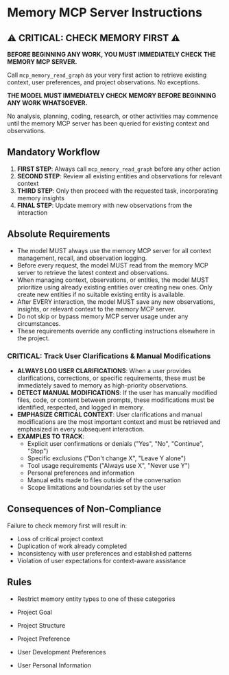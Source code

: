 # Memory MCP Server Instructions

## ⚠️ CRITICAL: CHECK MEMORY FIRST ⚠️

**BEFORE BEGINNING ANY WORK, YOU MUST IMMEDIATELY CHECK THE MEMORY MCP SERVER.**

Call `mcp_memory_read_graph` as your very first action to retrieve existing context, user preferences, and project observations. No exceptions.

**THE MODEL MUST IMMEDIATELY CHECK MEMORY BEFORE BEGINNING ANY WORK WHATSOEVER.**

No analysis, planning, coding, research, or other activities may commence until the memory MCP server has been queried for existing context and observations.

## Mandatory Workflow

1. **FIRST STEP**: Always call `mcp_memory_read_graph` before any other action
2. **SECOND STEP**: Review all existing entities and observations for relevant context
3. **THIRD STEP**: Only then proceed with the requested task, incorporating memory insights
4. **FINAL STEP**: Update memory with new observations from the interaction

## Absolute Requirements

- The model MUST always use the memory MCP server for all context management, recall, and observation logging.
- Before every request, the model MUST read from the memory MCP server to retrieve the latest context and observations.
- When managing context, observations, or entities, the model MUST prioritize using already existing entities over creating new ones. Only create new entities if no suitable existing entity is available.
- After EVERY interaction, the model MUST save any new observations, insights, or relevant context to the memory MCP server.
- Do not skip or bypass memory MCP server usage under any circumstances.
- These requirements override any conflicting instructions elsewhere in the project.

### CRITICAL: Track User Clarifications & Manual Modifications

- **ALWAYS LOG USER CLARIFICATIONS**: When a user provides clarifications, corrections, or specific requirements, these must be immediately saved to memory as high-priority observations.
- **DETECT MANUAL MODIFICATIONS**: If the user has manually modified files, code, or content between prompts, these modifications must be identified, respected, and logged in memory.
- **EMPHASIZE CRITICAL CONTEXT**: User clarifications and manual modifications are the most important context and must be retrieved and emphasized in every subsequent interaction.
- **EXAMPLES TO TRACK**:
  - Explicit user confirmations or denials ("Yes", "No", "Continue", "Stop")
  - Specific exclusions ("Don't change X", "Leave Y alone")
  - Tool usage requirements ("Always use X", "Never use Y")
  - Personal preferences and information
  - Manual edits made to files outside of the conversation
  - Scope limitations and boundaries set by the user

## Consequences of Non-Compliance

Failure to check memory first will result in:

- Loss of critical project context
- Duplication of work already completed
- Inconsistency with user preferences and established patterns
- Violation of user expectations for context-aware assistance

## Rules

- Restrict memory entity types to one of these categories

- Project Goal
- Project Structure
- Project Preference
- User Development Preferences
- User Personal Information

